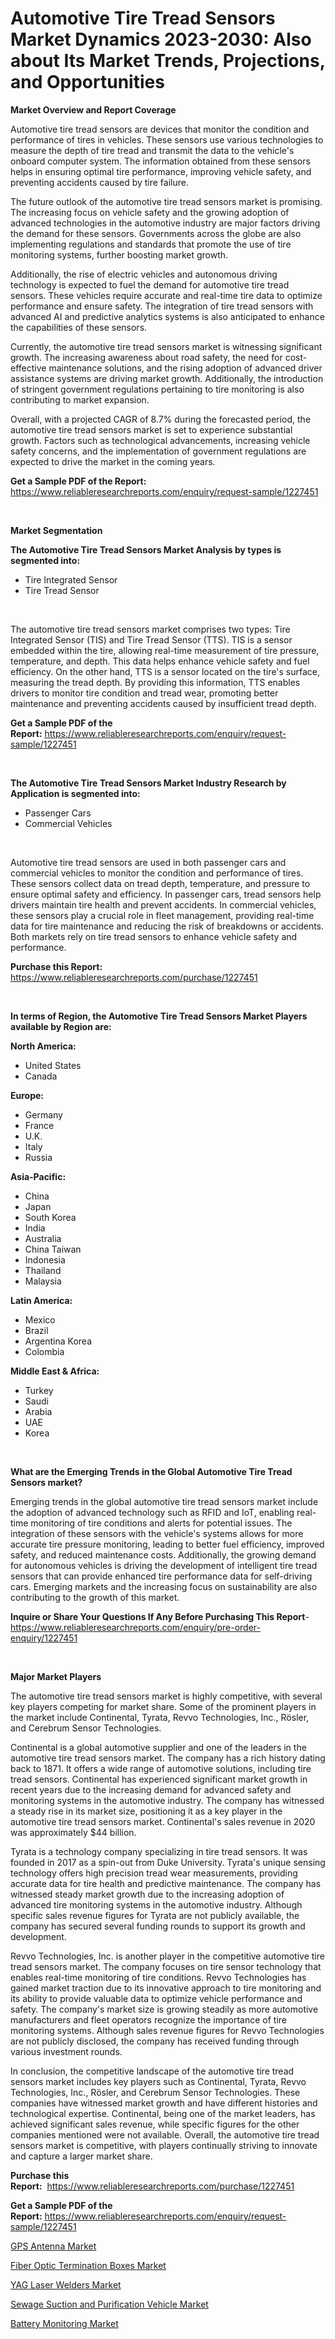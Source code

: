 <p><h1>Automotive Tire Tread Sensors Market Dynamics 2023-2030: Also about Its Market Trends, Projections, and Opportunities</h1></p><p><strong>Market Overview and Report Coverage</strong></p>
<p><p>Automotive tire tread sensors are devices that monitor the condition and performance of tires in vehicles. These sensors use various technologies to measure the depth of tire tread and transmit the data to the vehicle's onboard computer system. The information obtained from these sensors helps in ensuring optimal tire performance, improving vehicle safety, and preventing accidents caused by tire failure.</p><p>The future outlook of the automotive tire tread sensors market is promising. The increasing focus on vehicle safety and the growing adoption of advanced technologies in the automotive industry are major factors driving the demand for these sensors. Governments across the globe are also implementing regulations and standards that promote the use of tire monitoring systems, further boosting market growth.</p><p>Additionally, the rise of electric vehicles and autonomous driving technology is expected to fuel the demand for automotive tire tread sensors. These vehicles require accurate and real-time tire data to optimize performance and ensure safety. The integration of tire tread sensors with advanced AI and predictive analytics systems is also anticipated to enhance the capabilities of these sensors.</p><p>Currently, the automotive tire tread sensors market is witnessing significant growth. The increasing awareness about road safety, the need for cost-effective maintenance solutions, and the rising adoption of advanced driver assistance systems are driving market growth. Additionally, the introduction of stringent government regulations pertaining to tire monitoring is also contributing to market expansion.</p><p>Overall, with a projected CAGR of 8.7% during the forecasted period, the automotive tire tread sensors market is set to experience substantial growth. Factors such as technological advancements, increasing vehicle safety concerns, and the implementation of government regulations are expected to drive the market in the coming years.</p></p>
<p><strong>Get a Sample PDF of the Report:</strong> <a href="https://www.reliableresearchreports.com/enquiry/request-sample/1227451">https://www.reliableresearchreports.com/enquiry/request-sample/1227451</a></p>
<p>&nbsp;</p>
<p><strong>Market Segmentation</strong></p>
<p><strong>The Automotive Tire Tread Sensors Market Analysis by types is segmented into:</strong></p>
<p><ul><li>Tire Integrated Sensor</li><li>Tire Tread Sensor</li></ul></p>
<p>&nbsp;</p>
<p><p>The automotive tire tread sensors market comprises two types: Tire Integrated Sensor (TIS) and Tire Tread Sensor (TTS). TIS is a sensor embedded within the tire, allowing real-time measurement of tire pressure, temperature, and depth. This data helps enhance vehicle safety and fuel efficiency. On the other hand, TTS is a sensor located on the tire's surface, measuring the tread depth. By providing this information, TTS enables drivers to monitor tire condition and tread wear, promoting better maintenance and preventing accidents caused by insufficient tread depth.</p></p>
<p><strong>Get a Sample PDF of the Report:</strong>&nbsp;<a href="https://www.reliableresearchreports.com/enquiry/request-sample/1227451">https://www.reliableresearchreports.com/enquiry/request-sample/1227451</a></p>
<p>&nbsp;</p>
<p><strong>The Automotive Tire Tread Sensors Market Industry Research by Application is segmented into:</strong></p>
<p><ul><li>Passenger Cars</li><li>Commercial Vehicles</li></ul></p>
<p>&nbsp;</p>
<p><p>Automotive tire tread sensors are used in both passenger cars and commercial vehicles to monitor the condition and performance of tires. These sensors collect data on tread depth, temperature, and pressure to ensure optimal safety and efficiency. In passenger cars, tread sensors help drivers maintain tire health and prevent accidents. In commercial vehicles, these sensors play a crucial role in fleet management, providing real-time data for tire maintenance and reducing the risk of breakdowns or accidents. Both markets rely on tire tread sensors to enhance vehicle safety and performance.</p></p>
<p><strong>Purchase this Report:</strong>&nbsp; <a href="https://www.reliableresearchreports.com/purchase/1227451">https://www.reliableresearchreports.com/purchase/1227451</a></p>
<p>&nbsp;</p>
<p><strong>In terms of Region, the Automotive Tire Tread Sensors Market Players available by Region are:</strong></p>
<p>
    <p> <strong> North America: </strong>
        <ul>
            <li>United States</li>
            <li>Canada</li>
        </ul>
        </p> 
    <p> <strong> Europe: </strong>
        <ul>
            <li>Germany</li>
            <li>France</li>
            <li>U.K.</li>
            <li>Italy</li>
            <li>Russia</li>
        </ul>
        </p> 
    <p> <strong> Asia-Pacific: </strong>
        <ul>
            <li>China</li>
            <li>Japan</li>
            <li>South Korea</li>
            <li>India</li>
            <li>Australia</li>
            <li>China Taiwan</li>
            <li>Indonesia</li>
            <li>Thailand</li>
            <li>Malaysia</li>
        </ul>
        </p> 
    <p> <strong> Latin America: </strong>
        <ul>
            <li>Mexico</li>
            <li>Brazil</li>
            <li>Argentina Korea</li>
            <li>Colombia</li>
        </ul>
        </p> 
    <p> <strong> Middle East & Africa: </strong>
        <ul>
            <li>Turkey</li>
            <li>Saudi</li>
            <li>Arabia</li>
            <li>UAE</li>
            <li>Korea</li>
        </ul>
    </p>
    </p>
<p>&nbsp;</p>
<p><strong>What are the Emerging Trends in the Global Automotive Tire Tread Sensors market?</strong></p>
<p><p>Emerging trends in the global automotive tire tread sensors market include the adoption of advanced technology such as RFID and IoT, enabling real-time monitoring of tire conditions and alerts for potential issues. The integration of these sensors with the vehicle's systems allows for more accurate tire pressure monitoring, leading to better fuel efficiency, improved safety, and reduced maintenance costs. Additionally, the growing demand for autonomous vehicles is driving the development of intelligent tire tread sensors that can provide enhanced tire performance data for self-driving cars. Emerging markets and the increasing focus on sustainability are also contributing to the growth of this market.</p></p>
<p><strong>Inquire or Share Your Questions If Any Before Purchasing This Report</strong>- <a href="https://www.reliableresearchreports.com/enquiry/pre-order-enquiry/1227451">https://www.reliableresearchreports.com/enquiry/pre-order-enquiry/1227451</a></p>
<p>&nbsp;</p>
<p><strong>Major Market Players</strong></p>
<p><p>The automotive tire tread sensors market is highly competitive, with several key players competing for market share. Some of the prominent players in the market include Continental, Tyrata, Revvo Technologies, Inc., Rösler, and Cerebrum Sensor Technologies.</p><p>Continental is a global automotive supplier and one of the leaders in the automotive tire tread sensors market. The company has a rich history dating back to 1871. It offers a wide range of automotive solutions, including tire tread sensors. Continental has experienced significant market growth in recent years due to the increasing demand for advanced safety and monitoring systems in the automotive industry. The company has witnessed a steady rise in its market size, positioning it as a key player in the automotive tire tread sensors market. Continental's sales revenue in 2020 was approximately $44 billion.</p><p>Tyrata is a technology company specializing in tire tread sensors. It was founded in 2017 as a spin-out from Duke University. Tyrata's unique sensing technology offers high precision tread wear measurements, providing accurate data for tire health and predictive maintenance. The company has witnessed steady market growth due to the increasing adoption of advanced tire monitoring systems in the automotive industry. Although specific sales revenue figures for Tyrata are not publicly available, the company has secured several funding rounds to support its growth and development.</p><p>Revvo Technologies, Inc. is another player in the competitive automotive tire tread sensors market. The company focuses on tire sensor technology that enables real-time monitoring of tire conditions. Revvo Technologies has gained market traction due to its innovative approach to tire monitoring and its ability to provide valuable data to optimize vehicle performance and safety. The company's market size is growing steadily as more automotive manufacturers and fleet operators recognize the importance of tire monitoring systems. Although sales revenue figures for Revvo Technologies are not publicly disclosed, the company has received funding through various investment rounds.</p><p>In conclusion, the competitive landscape of the automotive tire tread sensors market includes key players such as Continental, Tyrata, Revvo Technologies, Inc., Rösler, and Cerebrum Sensor Technologies. These companies have witnessed market growth and have different histories and technological expertise. Continental, being one of the market leaders, has achieved significant sales revenue, while specific figures for the other companies mentioned were not available. Overall, the automotive tire tread sensors market is competitive, with players continually striving to innovate and capture a larger market share.</p></p>
<p><strong>Purchase this Report:</strong>&nbsp;&nbsp;<a href="https://www.reliableresearchreports.com/purchase/1227451">https://www.reliableresearchreports.com/purchase/1227451</a></p>
<p></p>
<p><strong>Get a Sample PDF of the Report:</strong>&nbsp;<a href="https://www.reliableresearchreports.com/enquiry/request-sample/1227451">https://www.reliableresearchreports.com/enquiry/request-sample/1227451</a></p>
<p><p><a href="https://medium.com/@loriwatson1948/gps-antenna-nbsp-market-focuses-on-market-share-size-and-projected-forecast-till-2030-b20724c56810">GPS Antenna Market</a></p><p><a href="https://www.linkedin.com/pulse/fiber-optic-termination-boxes-market-size-share-global-hisve/">Fiber Optic Termination Boxes Market</a></p><p><a href="https://www.linkedin.com/pulse/yag-laser-welders-market-size-share-amp-trends-analysis-ptrbe/">YAG Laser Welders Market</a></p><p><a href="https://github.com/RoccoManning/Market-Research-Report-List-2/blob/main/sewage-suction-and-purification-vehicle-market.md">Sewage Suction and Purification Vehicle Market</a></p><p><a href="https://medium.com/@alicehanson1974/battery-monitoring-market-analysis-and-sze-forecasted-for-period-from-2023-to-2030-e45cb4680243">Battery Monitoring Market</a></p></p>